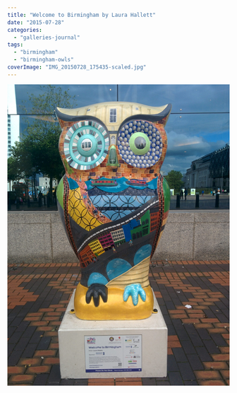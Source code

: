 ```yaml
---
title: "Welcome to Birmingham by Laura Hallett"
date: "2015-07-28"
categories: 
  - "galleries-journal"
tags: 
  - "birmingham"
  - "birmingham-owls"
coverImage: "IMG_20150728_175435-scaled.jpg"
---
```


[![](images/IMG_20150728_175435-scaled.jpg)](https://davidpeach.co.uk/wp-content/uploads/2023/05/IMG_20150728_175435-scaled.jpg)
